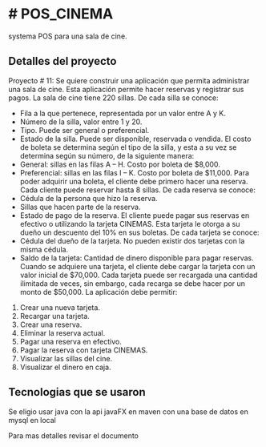 # # POS_CINEMA
systema POS para una sala de cine.

## Detalles del proyecto
Proyecto # 11:
Se quiere construir una aplicación que permita administrar una sala de cine. Esta aplicación permite
hacer reservas y registrar sus pagos.
La sala de cine tiene 220 sillas. De cada silla se conoce:
- Fila a la que pertenece, representada por un valor entre A y K.
- Número de la silla, valor entre 1 y 20.
- Tipo. Puede ser general o preferencial.
- Estado de la silla. Puede ser disponible, reservada o vendida.
El costo de boleta se determina según el tipo de la silla, y esta a su vez se determina según su número,
de la siguiente manera:
- General: sillas en las filas A – H. Costo por boleta de $8,000.
- Preferencial: sillas en las filas I – K. Costo por boleta de $11,000.
Para poder adquirir una boleta, el cliente debe primero hacer una reserva. Cada cliente puede reservar
hasta 8 sillas. De cada reserva se conoce:
- Cédula de la persona que hizo la reserva.
- Sillas que hacen parte de la reserva.
- Estado de pago de la reserva.
El cliente puede pagar sus reservas en efectivo o utilizando la tarjeta CINEMAS. Esta tarjeta le otorga a
su dueño un descuento del 10% en sus boletas. De cada tarjeta se conoce:
- Cédula del dueño de la tarjeta. No pueden existir dos tarjetas con la misma cédula.
- Saldo de la tarjeta: Cantidad de dinero disponible para pagar reservas.
Cuando se adquiere una tarjeta, el cliente debe cargar la tarjeta con un valor inicial de $70,000. Cada
tarjeta puede ser recargada una cantidad ilimitada de veces, sin embargo, cada recarga se debe hacer
por un monto de $50,000.
La aplicación debe permitir:
1. Crear una nueva tarjeta.
2. Recargar una tarjeta.
3. Crear una reserva.
4. Eliminar la reserva actual.
5. Pagar una reserva en efectivo.
6. Pagar la reserva con tarjeta CINEMAS.
7. Visualizar las sillas del cine.
8. Visualizar el dinero en caja.

## Tecnologias que se usaron
Se eligio usar  java con la api javaFX en maven  con una base de datos en mysql en local 

Para mas detalles revisar el documento 
